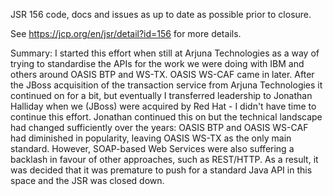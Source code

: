 JSR 156 code, docs and issues as up to date as possible prior to closure.

See https://jcp.org/en/jsr/detail?id=156 for more details.

Summary: I started this effort when still at Arjuna Technologies as a way of trying to standardise the APIs for the work we were doing with IBM and others around OASIS BTP and WS-TX. OASIS WS-CAF came in later. After the JBoss acquisition of the transaction service from Arjuna Technologies it continued on for a bit, but eventually I transferred leadership to Jonathan Halliday when we (JBoss) were acquired by Red Hat - I didn't have time to continue this effort. Jonathan continued this on but the technical landscape had changed sufficiently over the years: OASIS BTP and OASIS WS-CAF had diminished in popularity, leaving OASIS WS-TX as the only main standard. However, SOAP-based Web Services were also suffering a backlash in favour of other approaches, such as REST/HTTP. As a result, it was decided that it was premature to push for a standard Java API in this space and the JSR was closed down.
